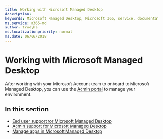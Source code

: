 ```yaml
---
title: Working with Microsoft Managed Desktop 
description:  
keywords: Microsoft Managed Desktop, Microsoft 365, service, documentation
ms.service: m365-md
author: trudyha
ms.localizationpriority: normal
ms.date: 06/06/2018
---
```


# Working with Microsoft Managed Desktop

After working with your Microsoft Account team to onboard to Microsoft Managed Desktop, you can use the [Admin portal](https://aka.ms/mmdportal) to manage your environment. 

## In this section

- [End user support for Microsoft Managed Desktop](end-user-support.md)
- [Admin support for Microsoft Managed Desktop](admin-support.md)
- [Manage apps in Microsoft Managed Desktop](manage-apps.md)
